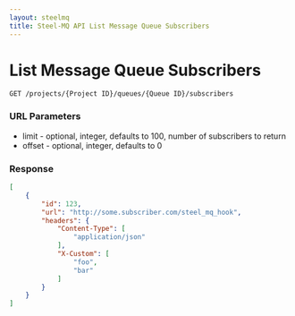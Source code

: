 ```yaml
---
layout: steelmq
title: Steel-MQ API List Message Queue Subscribers
---
```


List Message Queue Subscribers
==============================

```
GET /projects/{Project ID}/queues/{Queue ID}/subscribers
```

### URL Parameters

* limit - optional, integer, defaults to 100, number of subscribers to return
* offset - optional, integer, defaults to 0

### Response

``` json
[
    {
        "id": 123,
        "url": "http://some.subscriber.com/steel_mq_hook",
        "headers": {
            "Content-Type": [
                "application/json"
            ],
            "X-Custom": [
                "foo",
                "bar"
            ]
        }
    }
]
```